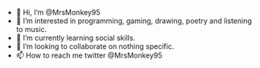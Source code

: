- 👋 Hi, I’m @MrsMonkey95
- 👀 I’m interested in programming, gaming, drawing, poetry and listening to music.
- 🌱 I’m currently learning social skills.
- 💞️ I’m looking to collaborate on nothing specific.
- 📫 How to reach me twitter @MrsMonkey95

<!---
MrsMonkey95/MrsMonkey95 is a ✨ special ✨ repository because its `README.md` (this file) appears on your GitHub profile.
You can click the Preview link to take a look at your changes.
--->
